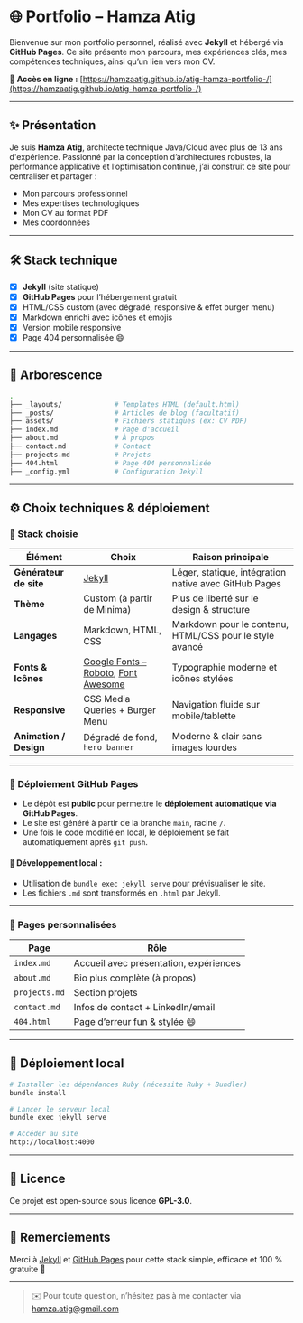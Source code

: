 # 🌐 Portfolio – Hamza Atig

Bienvenue sur mon portfolio personnel, réalisé avec **Jekyll** et hébergé via **GitHub Pages**. Ce site présente mon parcours, mes expériences clés, mes compétences techniques, ainsi qu’un lien vers mon CV.

🔗 **Accès en ligne :** [https://hamzaatig.github.io/atig-hamza-portfolio-/](https://hamzaatig.github.io/atig-hamza-portfolio-/)

---

## ✨ Présentation

Je suis **Hamza Atig**, architecte technique Java/Cloud avec plus de 13 ans d'expérience. Passionné par la conception d’architectures robustes, la performance applicative et l’optimisation continue, j’ai construit ce site pour centraliser et partager :

- Mon parcours professionnel
- Mes expertises technologiques
- Mon CV au format PDF
- Mes coordonnées

---

## 🛠️ Stack technique

- [x] **Jekyll** (site statique)
- [x] **GitHub Pages** pour l’hébergement gratuit
- [x] HTML/CSS custom (avec dégradé, responsive & effet burger menu)
- [x] Markdown enrichi avec icônes et emojis
- [x] Version mobile responsive
- [x] Page 404 personnalisée 😄

---

## 📁 Arborescence

```bash
.
├── _layouts/             # Templates HTML (default.html)
├── _posts/               # Articles de blog (facultatif)
├── assets/               # Fichiers statiques (ex: CV PDF)
├── index.md              # Page d'accueil
├── about.md              # À propos
├── contact.md            # Contact
├── projects.md           # Projets
├── 404.html              # Page 404 personnalisée
├── _config.yml           # Configuration Jekyll
```

---

## ⚙️ Choix techniques & déploiement

### 🔧 Stack choisie

| Élément                  | Choix                             | Raison principale |
|--------------------------|------------------------------------|--------------------|
| **Générateur de site**   | [Jekyll](https://jekyllrb.com)     | Léger, statique, intégration native avec GitHub Pages |
| **Thème**                | Custom (à partir de Minima)        | Plus de liberté sur le design & structure |
| **Langages**             | Markdown, HTML, CSS                | Markdown pour le contenu, HTML/CSS pour le style avancé |
| **Fonts & Icônes**       | [Google Fonts – Roboto](https://fonts.google.com/specimen/Roboto), [Font Awesome](https://fontawesome.com) | Typographie moderne et icônes stylées |
| **Responsive**           | CSS Media Queries + Burger Menu    | Navigation fluide sur mobile/tablette |
| **Animation / Design**   | Dégradé de fond, `hero banner`     | Moderne & clair sans images lourdes |

---

### 🚀 Déploiement GitHub Pages

- Le dépôt est **public** pour permettre le **déploiement automatique via GitHub Pages**.
- Le site est généré à partir de la branche `main`, racine `/`.
- Une fois le code modifié en local, le déploiement se fait automatiquement après `git push`.

#### 🧪 Développement local :
- Utilisation de `bundle exec jekyll serve` pour prévisualiser le site.
- Les fichiers `.md` sont transformés en `.html` par Jekyll.

---

### 🧩 Pages personnalisées

| Page              | Rôle                                  |
|-------------------|----------------------------------------|
| `index.md`        | Accueil avec présentation, expériences |
| `about.md`        | Bio plus complète (à propos)           |
| `projects.md`     | Section projets                        |
| `contact.md`      | Infos de contact + LinkedIn/email      |
| `404.html`        | Page d’erreur fun & stylée 😄          |

---

## 🚀 Déploiement local

```bash
# Installer les dépendances Ruby (nécessite Ruby + Bundler)
bundle install

# Lancer le serveur local
bundle exec jekyll serve

# Accéder au site
http://localhost:4000
```

---

## 📄 Licence

Ce projet est open-source sous licence **GPL-3.0**.

---

## 🙌 Remerciements

Merci à [Jekyll](https://jekyllrb.com) et [GitHub Pages](https://pages.github.com) pour cette stack simple, efficace et 100 % gratuite 💙

---

> ✉️ Pour toute question, n’hésitez pas à me contacter via [hamza.atig@gmail.com](mailto:hamza.atig@gmail.com)
```